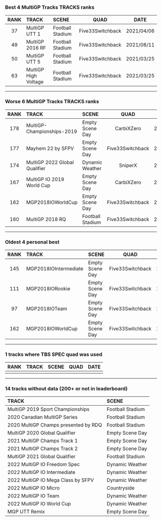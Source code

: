 ### Best 4 MultiGP Tracks TRACKS ranks
|RANK|TRACK|SCENE|QUAD|DATE|
|:---:|:---|:---|:---:|:---:|
|37|MultiGP UTT 1|Football Stadium|Five33Switchback|2021/04/06|
|49|MultiGP 2016 RF|Football Stadium|Five33Switchback|2021/08/11|
|50|MultiGP UTT 5|Football Stadium|Five33Switchback|2021/03/25|
|63|MultiGP High Voltage|Football Stadium|Five33Switchback|2021/03/25|
---
### Worse 6 MultiGP Tracks TRACKS ranks
|RANK|TRACK|SCENE|QUAD|DATE|
|:---:|:---|:---|:---:|:---:|
|178|MultiGP-Championships-2019|Empty Scene Day|CarbiXZero|2021/01/20|
|177|Mayhem 22 by SFPV|Empty Scene Day|Five33Switchback|2022/04/01|
|174|MultiGP 2022 Global Qualifier|Dynamic Weather|SniperX|2022/04/22|
|167|MultiGP IO 2019 World Cup|Empty Scene Day|CarbiXZero|2021/01/20|
|162|MGP2018IOWorldCup|Empty Scene Day|Five33Switchback|2021/01/11|
|160|MultiGP 2018 RQ|Football Stadium|Five33Switchback|2021/08/12|
---
### Oldest 4 personal best
|RANK|TRACK|SCENE|QUAD|DATE|
|:---:|:---|:---|:---:|:---:|
|145|MGP2018IOIntermediate|Empty Scene Day|Five33Switchback|2021/01/11|
|111|MGP2018IORookie|Empty Scene Day|Five33Switchback|2021/01/11|
|97|MGP2018IOTeam|Empty Scene Day|Five33Switchback|2021/01/11|
|162|MGP2018IOWorldCup|Empty Scene Day|Five33Switchback|2021/01/11|
---
### 1 tracks where TBS SPEC quad was used
|RANK|TRACK|SCENE|QUAD|DATE|
|:---:|:---|:---|:---:|:---:|
||||||
---
### 14 tracks without data (200+ or not in leaderboard)
|TRACK|SCENE|
|:---|:---|
|MultiGP 2019 Sport Championships|Football Stadium|
|2020 Canadian MultiGP Series|Football Stadium|
|2020 MultiGP Champs presented by RDQ|Football Stadium|
|MultiGP 2020 Global Qualifier|Empty Scene Day|
|2021 MultiGP Champs Track 1|Empty Scene Day|
|2021 MultiGP Champs Track 2|Empty Scene Day|
|MultiGP 2021 Global Qualifier|Football Stadium|
|2022 MultiGP IO Freedom Spec|Dynamic Weather|
|2022 MultiGP IO Intermediate|Dynamic Weather|
|2022 MultiGP IO Mega Class by SFPV|Dynamic Weather|
|2022 MultiGP IO Micro|Countryside|
|2022 MultiGP IO Team|Dynamic Weather|
|2022 MultiGP IO World Cup|Dynamic Weather|
|MGP UTT Remix|Empty Scene Day|
